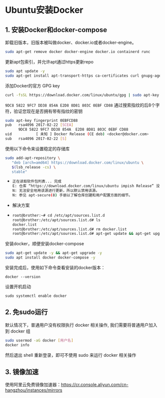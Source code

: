 # Ubuntu安装Docker

## 1. 安装Docker和docker-compose

卸载旧版本，旧版本被叫做docker、docker.io或者docker-engine。

```sh
sudo apt-get remove docker docker-engine docker.io containerd runc
```

更新apt包索引，并允许apt通过https更新repo

```sh
sudo apt update -y
sudo apt-get install apt-transport-https ca-certificates curl gnupg-agent software-properties-common -y
```

添加Docker的官方 GPG key

```sh
curl -fsSL https://download.docker.com/linux/ubuntu/gpg | sudo apt-key add -
```

`9DC8 5822 9FC7 DD38 854A E2D8 8D81 803C 0EBF CD88` 通过搜索指纹的后8个字符，验证您现在是否拥有带有指纹的密钥

```sh
sudo apt-key fingerprint 0EBFCD88
pub   rsa4096 2017-02-22 [SCEA]
      9DC8 5822 9FC7 DD38 854A  E2D8 8D81 803C 0EBF CD88
uid           [ 未知 ] Docker Release (CE deb) <docker@docker.com>
sub   rsa4096 2017-02-22 [S]
```

使用以下命令来设置稳定的存储库

```sh
sudo add-apt-repository \
   "deb [arch=amd64] https://download.docker.com/linux/ubuntu \
   $(lsb_release -cs) \
   stable"
```

- ```sh
  正在读取软件包列表... 完成
  E: 仓库 “https://download.docker.com/linux/ubuntu impish Release” 没有 Release 文件。
  N: 无法安全地用该源进行更新，所以默认禁用该源。
  N: 参见 apt-secure(8) 手册以了解仓库创建和用户配置方面的细节。
  ```

- 解决方案

- ```sh
  root@brother:~# cd /etc/apt/sources.list.d
  root@brother:/etc/apt/sources.list.d# ls
  docker.list
  root@brother:/etc/apt/sources.list.d# rm docker.list 
  root@brother:/etc/apt/sources.list.d# apt-get update && apt-get upgrade
  ```

安装docker，顺便安装docker-compose

```sh
sudo apt-get update -y && apt-get upgrade -y
sudo apt install docker docker-compose -y
```

安装完成后，使用如下命令查看安装的docker版本：

```
docker --version
```
设置开机启动
```
sudo systemctl enable docker
```

## 2. 免sudo运行

默认情况下，普通用户没有权限执行 docker 相关操作, 我们需要将普通用户加入到 docker 组

```sh
sudo usermod -aG docker [用户名]
docker info
```

然后退出 shell 重新登录，即可不使用 sudo 来运行 docker 相关操作

## 3. 镜像加速

使用阿里云免费镜像加速器：https://cr.console.aliyun.com/cn-hangzhou/instances/mirrors